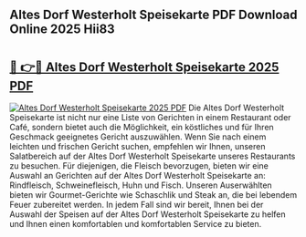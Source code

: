 ## Altes Dorf Westerholt Speisekarte PDF Download Online 2025 Hii83

# <h2><a href="http://gcd9ya1.nevu.top/?p=Altes+Dorf+Westerholt+Speisekarte">🔗 👉🔴 Altes Dorf Westerholt Speisekarte 2025 PDF</a></h2>

[![Altes Dorf Westerholt Speisekarte 2025 PDF](https://i.imgur.com/dBaPXMq.png)](http://gcd9ya1.nevu.top/?p=Altes+Dorf+Westerholt+Speisekarte)
Die Altes Dorf Westerholt Speisekarte ist nicht nur eine Liste von Gerichten in einem Restaurant oder Café, sondern bietet auch die Möglichkeit, ein köstliches und für Ihren Geschmack geeignetes Gericht auszuwählen. Wenn Sie nach einem leichten und frischen Gericht suchen, empfehlen wir Ihnen, unseren Salatbereich auf der Altes Dorf Westerholt Speisekarte unseres Restaurants zu besuchen. Für diejenigen, die Fleisch bevorzugen, bieten wir eine Auswahl an Gerichten auf der Altes Dorf Westerholt Speisekarte an: Rindfleisch, Schweinefleisch, Huhn und Fisch. Unseren Auserwählten bieten wir Gourmet-Gerichte wie Schaschlik und Steak an, die bei lebendem Feuer zubereitet werden. In jedem Fall sind wir bereit, Ihnen bei der Auswahl der Speisen auf der Altes Dorf Westerholt Speisekarte zu helfen und Ihnen einen komfortablen und komfortablen Service zu bieten.
